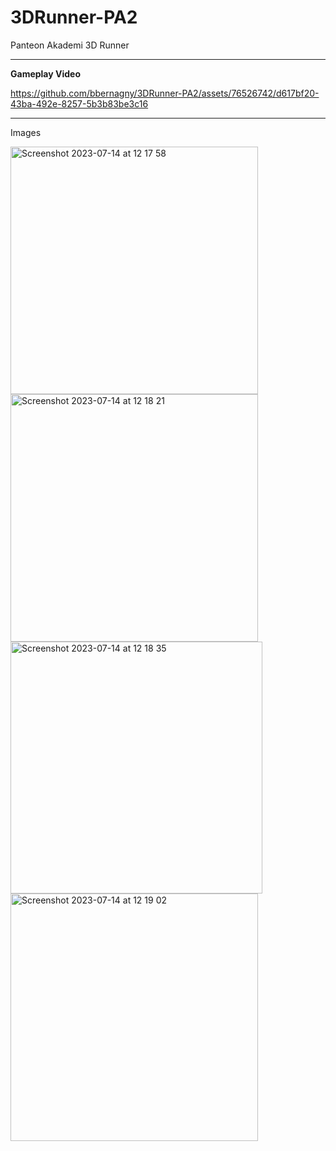 # 3DRunner-PA2
Panteon Akademi 3D Runner 
___________________________
**Gameplay Video**



https://github.com/bbernagny/3DRunner-PA2/assets/76526742/d617bf20-43ba-492e-8257-5b3b83be3c16

___________________________
Images

<img width="396" alt="Screenshot 2023-07-14 at 12 17 58" src="https://github.com/bbernagny/3DRunner-PA2/assets/76526742/cd37446e-05df-459f-9f96-3532e77c360b">
<img width="396" alt="Screenshot 2023-07-14 at 12 18 21" src="https://github.com/bbernagny/3DRunner-PA2/assets/76526742/6d864154-a5d1-4d73-9336-843752685ffd">
<img width="403" alt="Screenshot 2023-07-14 at 12 18 35" src="https://github.com/bbernagny/3DRunner-PA2/assets/76526742/70d01798-94da-4bbe-bea5-82d0b739b142">
<img width="396" alt="Screenshot 2023-07-14 at 12 19 02" src="https://github.com/bbernagny/3DRunner-PA2/assets/76526742/079bf2a5-4e64-4590-9647-0561a82b2864">

